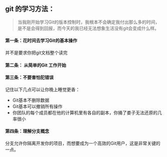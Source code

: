 ## git 的学习方法：
> 当我刚开始学习Git的版本控制时，我根本不会确定我付出那么多的时间，
是不是会得到回报，而今天的我已经无法想象生活没有git会变成什么样。

#### 第一条：花时间去学习Git的基本操作
并不是要求你把git文档整个读完
#### 第二条： 从简单的Git 工作开始

#### 第三条：不要害怕犯错误
  记住以下几点可以让你晚上睡觉更香：
  * Git基本不删除数据
  * Git基本可以撤销所有操作
  * 你团队的每个成员都在他的计算机里有各自的副本，你捅了娄子无法还原的几 率很小
#### 第四条：理解分支概念
分支允许你隔离开发你的项目，而想要成为一个高效的Git用户，这是非常关键的一点。
